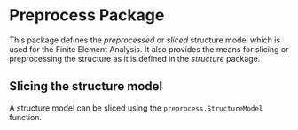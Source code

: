 # Preprocess Package

This package defines the _preprocessed_ or _sliced_ structure model which is used for the Finite Element Analysis.
It also provides the means for slicing or preprocessing the structure as it is defined in the _structure_ package.

## Slicing the structure model

A structure model can be sliced using the `preprocess.StructureModel` function.
